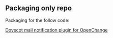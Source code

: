 Packaging only repo
-------------------

Packaging for the follow code:

[Dovecot mail notification plugin for OpenChange]


[Dovecot mail notification plugin for OpenChange]: https://github.com/openchange/openchange/tree/master/mapiproxy/services/plugins/dovecot
